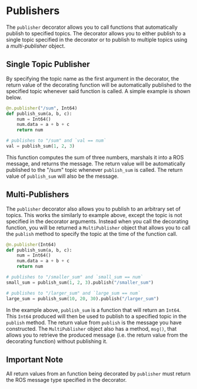 # Publishers

The `publisher` decorator allows you to call functions that automatically
publish to specified topics. The decorator allows you to either publish to a
single topic specified in the decorator or to publish to multiple topics using
a *multi-publisher* object.

## Single Topic Publisher

By specifying the topic name as the first argument in the decorator, the return
value of the decorating function will be automatically published to the
specified topic whenever said function is called. A simple example is shown
below.

```python
@n.publisher("/sum", Int64)
def publish_sum(a, b, c):
    num = Int64()
    num.data = a + b + c
    return num

# publishes to "/sum" and `val == num`
val = publish_sum(1, 2, 3)
```

This function computes the sum of three numbers, marshals it into a ROS
message, and returns the message. The return value will be automatically
published to the "/sum" topic whenever `publish_sum` is called. The return
value of `publish_sum` will also be the message.

## Multi-Publishers

The `publisher` decorator also allows you to publish to an arbitrary set of
topics. This works the similarly to example above, except the topic is not
specified in the decorator arguments. Instead when you call the decorating
function, you will be returned a `MultiPublisher` object that allows you to
call the `publish` method to specify the topic at the time of the function
call.

```python
@n.publisher(Int64)
def publish_sum(a, b, c):
    num = Int64()
    num.data = a + b + c
    return num

# publishes to "/smaller_sum" and `small_sum == num`
small_sum = publish_sum(1, 2, 3).publish("/smaller_sum")

# publishes to "/larger_sum" and `large_sum == num`
large_sum = publish_sum(10, 20, 30).publish("/larger_sum")
```

In the example above, `publish_sum` is a function that will return an `Int64`.
This `Int64` produced will then be used to publish to a specified topic in the
`publish` method. The return value from `publish` is the message you have
constructed. The `MultiPublisher` object also has a method, `msg()`, that
allows you to retrieve the produced message (i.e. the return value from the
decorating function) without publishing it.

## Important Note

All return values from an function being decorated by `publisher` must return
the ROS message type specified in the decorator.

